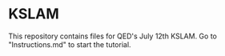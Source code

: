 KSLAM
=====

This repository contains files for QED's July 12th KSLAM. Go to "Instructions.md" to start the tutorial.
